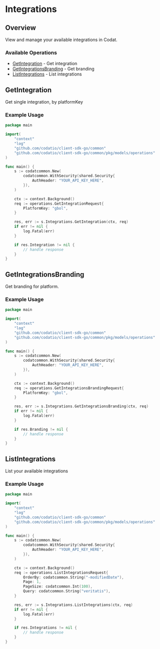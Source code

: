 # Integrations

## Overview

View and manage your available integrations in Codat.

### Available Operations

* [GetIntegration](#getintegration) - Get integration
* [GetIntegrationsBranding](#getintegrationsbranding) - Get branding
* [ListIntegrations](#listintegrations) - List integrations

## GetIntegration

Get single integration, by platformKey

### Example Usage

```go
package main

import(
	"context"
	"log"
	"github.com/codatio/client-sdk-go/common"
	"github.com/codatio/client-sdk-go/common/pkg/models/operations"
)

func main() {
    s := codatcommon.New(
        codatcommon.WithSecurity(shared.Security{
            AuthHeader: "YOUR_API_KEY_HERE",
        }),
    )

    ctx := context.Background()    
    req := operations.GetIntegrationRequest{
        PlatformKey: "gbol",
    }

    res, err := s.Integrations.GetIntegration(ctx, req)
    if err != nil {
        log.Fatal(err)
    }

    if res.Integration != nil {
        // handle response
    }
}
```

## GetIntegrationsBranding

Get branding for platform.

### Example Usage

```go
package main

import(
	"context"
	"log"
	"github.com/codatio/client-sdk-go/common"
	"github.com/codatio/client-sdk-go/common/pkg/models/operations"
)

func main() {
    s := codatcommon.New(
        codatcommon.WithSecurity(shared.Security{
            AuthHeader: "YOUR_API_KEY_HERE",
        }),
    )

    ctx := context.Background()    
    req := operations.GetIntegrationsBrandingRequest{
        PlatformKey: "gbol",
    }

    res, err := s.Integrations.GetIntegrationsBranding(ctx, req)
    if err != nil {
        log.Fatal(err)
    }

    if res.Branding != nil {
        // handle response
    }
}
```

## ListIntegrations

List your available integrations

### Example Usage

```go
package main

import(
	"context"
	"log"
	"github.com/codatio/client-sdk-go/common"
	"github.com/codatio/client-sdk-go/common/pkg/models/operations"
)

func main() {
    s := codatcommon.New(
        codatcommon.WithSecurity(shared.Security{
            AuthHeader: "YOUR_API_KEY_HERE",
        }),
    )

    ctx := context.Background()    
    req := operations.ListIntegrationsRequest{
        OrderBy: codatcommon.String("-modifiedDate"),
        Page: 1,
        PageSize: codatcommon.Int(100),
        Query: codatcommon.String("veritatis"),
    }

    res, err := s.Integrations.ListIntegrations(ctx, req)
    if err != nil {
        log.Fatal(err)
    }

    if res.Integrations != nil {
        // handle response
    }
}
```
